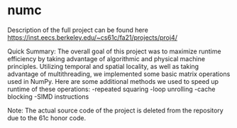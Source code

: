 # numc

Description of the full project can be found here https://inst.eecs.berkeley.edu/~cs61c/fa21/projects/proj4/

Quick Summary:
The overall goal of this project was to maximize runtime efficiency by taking advantage of algorithmic and physical machine principles. Utilizing temporal and spatial locality, as well as taking advantage of multithreading, we implemented some basic matrix operations used in NumPy. 
Here are some additional methods we used to speed up runtime of these operations:
-repeated squaring
-loop unrolling
-cache blocking
-SIMD instructions

Note:
The actual source code of the project is deleted from the repository due to the 61c honor code. 

